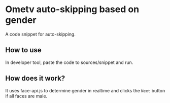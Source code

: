 # Ometv auto-skipping based on gender 

A code snippet for auto-skipping.

## How to use 

In developer tool, paste the code to sources/snippet and run.

## How does it work?

It uses face-api.js to determine gender in realtime and clicks the `Next` button if all faces are male.
